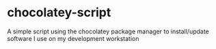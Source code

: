 # chocolatey-script
A simple script using the chocolatey package manager to install/update software I use on my development workstation
